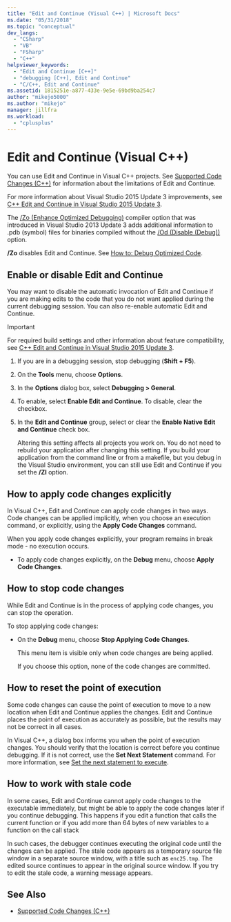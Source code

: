 ```yaml
---
title: "Edit and Continue (Visual C++) | Microsoft Docs"
ms.date: "05/31/2018"
ms.topic: "conceptual"
dev_langs:
  - "CSharp"
  - "VB"
  - "FSharp"
  - "C++"
helpviewer_keywords:
  - "Edit and Continue [C++]"
  - "debugging [C++], Edit and Continue"
  - "C/C++, Edit and Continue"
ms.assetid: 1815251e-a877-433e-9e5e-69bd9ba254c7
author: "mikejo5000"
ms.author: "mikejo"
manager: jillfra
ms.workload:
  - "cplusplus"
---
```

# Edit and Continue (Visual C++)
You can use Edit and Continue in Visual C++ projects. See [Supported Code Changes (C++)](../debugger/supported-code-changes-cpp.md) for information about the limitations of Edit and Continue.

For more information about Visual Studio 2015 Update 3 improvements, see [C++ Edit and Continue in Visual Studio 2015 Update 3](https://devblogs.microsoft.com/cppblog/c-edit-and-continue-in-visual-studio-2015-update-3/).

 The [/Zo (Enhance Optimized Debugging)](/cpp/build/reference/zo-enhance-optimized-debugging) compiler option that was introduced in Visual Studio 2013 Update 3 adds additional information to .pdb (symbol) files for binaries compiled without the [/Od (Disable (Debug))](https://msdn.microsoft.com/library/aafb762y.aspx) option.

 **/Zo** disables Edit and Continue. See [How to: Debug Optimized Code](../debugger/how-to-debug-optimized-code.md).

## <a name="BKMK_Enable_or_disable_automatic_invocation_of_Edit_and_Continue"></a> Enable or disable Edit and Continue
 You may want to  disable the automatic invocation of Edit and Continue if you are making edits to the code that you do not want applied during the current debugging session. You can also re-enable automatic Edit and Continue.

> [!IMPORTANT]
> For required build settings and other information about feature compatibility, see [C++ Edit and Continue in Visual Studio 2015 Update 3](https://devblogs.microsoft.com/cppblog/c-edit-and-continue-in-visual-studio-2015-update-3/).

1. If you are in a debugging session, stop debugging (**Shift + F5**).

2. On the **Tools** menu, choose **Options**.

3. In the **Options** dialog box, select **Debugging > General**.

4. To enable, select **Enable Edit and Continue**. To disable, clear the checkbox.

5. In the **Edit and Continue** group, select or clear the **Enable Native Edit and Continue** check box.

   Altering this setting affects all projects you work on. You do not need to rebuild your application after changing this setting. If you build your application from the command line or from a makefile, but you debug in the Visual Studio environment, you can still use Edit and Continue if you set the **/ZI** option.

## <a name="BKMK_How_to_apply_code_changes_explicitly"></a> How to apply code changes explicitly
 In Visual C++, Edit and Continue can apply code changes in two ways. Code changes can be applied implicitly, when you choose an execution command, or explicitly, using the **Apply Code Changes** command.

 When you apply code changes explicitly, your program remains in break mode - no execution occurs.

- To apply code changes explicitly, on the **Debug** menu, choose **Apply Code Changes**.

## <a name="BKMK_How_to_stop_code_changes"></a> How to stop code changes
 While Edit and Continue is in the process of applying code changes, you can stop the operation.

 To stop applying code changes:

- On the **Debug** menu, choose **Stop Applying Code Changes**.

  This menu item is visible only when code changes are being applied.

  If you choose this option, none of the code changes are committed.

## <a name="BKMK_How_to_reset_the_point_of_execution"></a> How to reset the point of execution
 Some code changes can cause the point of execution to move to a new location when Edit and Continue applies the changes. Edit and Continue places the point of execution as accurately as possible, but the results may not be correct in all cases.

 In Visual C++, a dialog box informs you when the point of execution changes. You should verify that the location is correct before you continue debugging. If it is not correct, use the **Set Next Statement** command. For more information, see [Set the next statement to execute](https://msdn.microsoft.com/library/y740d9d3.aspx#BKMK_Set_the_next_statement_to_execute).

## <a name="BKMK_How_to_work_with_stale_code"></a> How to work with stale code
 In some cases, Edit and Continue cannot apply code changes to the executable immediately, but might be able to apply the code changes later if you continue debugging. This happens if you edit a function that calls the current function or if you add more than 64 bytes of new variables to a function on the call stack

 In such cases, the debugger continues executing the original code until the changes can be applied. The stale code appears as a temporary source file window in a separate source window, with a title such as `enc25.tmp`. The edited source continues to appear in the original source window. If you try to edit the stale code, a warning message appears.

## See Also
- [Supported Code Changes (C++)](../debugger/supported-code-changes-cpp.md)